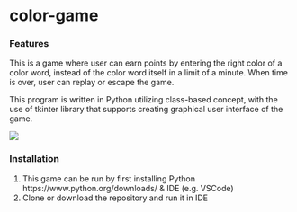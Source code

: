 # color-game

<h3>Features</h3>
<p>This is a game where user can earn points by entering the right color of a color word, instead of the color word itself in a limit of a minute. When time is over, user can replay or escape the game.</p>
<p>This program is written in Python utilizing class-based concept, with the use of tkinter library that supports creating graphical user interface of the game.</p>
<img src="./color-game/image/Image_1.png"/>

<h3>Installation</h3>
<ol>
  <li>This game can be run by first installing Python https://www.python.org/downloads/ & IDE (e.g. VSCode)</li>
  <li>Clone or download the repository and run it in IDE</li>
</o>


